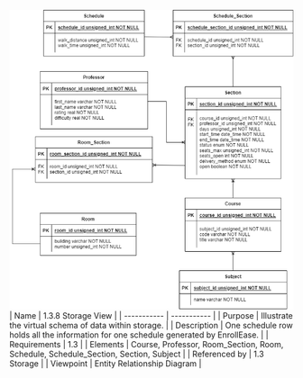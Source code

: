 ![ERD](Entity%20Relationship%20Diagram%20Storage.png)
<br>
| Name | 1.3.8 Storage View |
| ----------- | ----------- |
| Purpose | Illustrate the virtual schema of data within storage. |
| Description | One schedule row holds all the information for one schedule generated by EnrollEase. |
| Requirements | 1.3  |
| Elements | Course, Professor, Room_Section, Room, Schedule, Schedule_Section, Section, Subject |
| Referenced by | 1.3 Storage  |
| Viewpoint | Entity Relationship Diagram |
